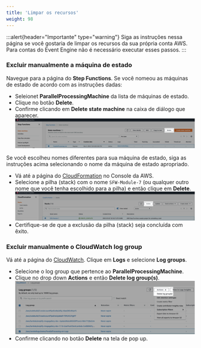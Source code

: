 ```yaml
---
title: 'Limpar os recursos'
weight: 98
---
```


:::alert{header="Importante" type="warning"}
Siga as instruções nessa página se você gostaria de limpar os recursos da sua própria conta AWS. Para contas do Event Engine não é necessário executar esses passos.
:::

### Excluir manualmente a máquina de estado

Navegue para a página do **Step Functions**. Se você nomeou as máquinas de estado de acordo com as instruções dadas:

- Seleionet **ParallelProcessingMachine** da lista de máquinas de estado.
- Clique no botão **Delete**.
- Confirme clicando em **Delete state machine** na caixa de diálogo que aparecer.
  ![Statemachine delete](/static/img/module-7/manual-delete-sm.png)

Se você escolheu nomes diferentes para sua máquina de estado, siga as instruções acima selecionando o nome da máquina de estado apropriado.

- Vá até a página do [CloudFormation](https://console.aws.amazon.com/cloudformation/home) no Console da AWS.
- Selecione a pilha (stack) com o nome `SFW-Module-7` (ou qualquer outro nome que você tenha escolhido para a pilha) e então clique em **Delete**.
  ![CloudFormation delete](/static/img/setup/setup-cloudformation-delete.png)
- Certifique-se de que a exclusão da pilha (stack) seja concluída com êxito.

### Excluir manualmente o CloudWatch log group

Vá até a página do [CloudWatch](https://console.aws.amazon.com/cloudwatch/home). Clique em **Logs** e selecione **Log groups**.

- Selecione o log group que pertence ao **ParallelProcessingMachine**.
- Clique no drop down **Actions** e então **Delete log group(s)**.
  ![Cloudwatch loggroup delete](/static/img/module-7/cloudwatch-cleanup.png)
- Confirme clicando no botão **Delete** na tela de pop up.
